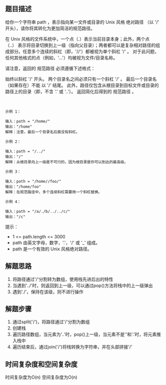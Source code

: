 ## 题目描述
给你一个字符串 path ，表示指向某一文件或目录的 Unix 风格 绝对路径 （以 '/' 开头），请你将其转化为更加简洁的规范路径。

在 Unix 风格的文件系统中，一个点（.）表示当前目录本身；此外，两个点 （..） 表示将目录切换到上一级（指向父目录）；两者都可以是复杂相对路径的组成部分。任意多个连续的斜杠（即，'//'）都被视为单个斜杠 '/' 。 对于此问题，任何其他格式的点（例如，'...'）均被视为文件/目录名称。

请注意，返回的 规范路径 必须遵循下述格式：

始终以斜杠 '/' 开头。
两个目录名之间必须只有一个斜杠 '/' 。
最后一个目录名（如果存在）不能 以 '/' 结尾。
此外，路径仅包含从根目录到目标文件或目录的路径上的目录（即，不含 '.' 或 '..'）。
返回简化后得到的 规范路径 。

 

```
示例 1：

输入：path = "/home/"
输出："/home"
解释：注意，最后一个目录名后面没有斜杠。
```

```
示例 2：

输入：path = "/../"
输出："/"
解释：从根目录向上一级是不可行的，因为根目录是你可以到达的最高级。
```

```
示例 3：

输入：path = "/home//foo/"
输出："/home/foo"
解释：在规范路径中，多个连续斜杠需要用一个斜杠替换。
```

```
示例 4：

输入：path = "/a/./b/../../c/"
输出："/c"
```

提示：

+ 1 <= path.length <= 3000
+ path 由英文字母，数字，'.'，'/' 或 '_' 组成。
+ path 是一个有效的 Unix 风格绝对路径。

## 解题思路
1. 将路径通过'/'分割转为数组，使用栈先进后出的特性
2. 当遇到'../'时，则返回到上一级，可以通过pop()方法将栈中的上一级弹出
3. 遇到'./'，保持在该级，则不进行操作

## 解题步骤
1. 通过split('/')，将路径通过'/'分割为数组
2. 创建栈
3. 遍历路径数组，当元素为'..'时，pop()上一级，当元素不是''和'.'时，将元素推入栈中
4. 遍历结束后，通过join('/')将栈转换为字符串，并在头部拼接'/'

## 时间复杂度和空间复杂度
时间复杂度为O(n)
空间复杂度为O(n)